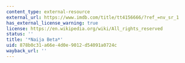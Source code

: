 ```yaml
---
content_type: external-resource
external_url: https://www.imdb.com/title/tt4156666/?ref_=nv_sr_1
has_external_license_warning: true
license: https://en.wikipedia.org/wiki/All_rights_reserved
status: ''
title: '*Naija Beta*'
uid: 878b0c31-a66e-4d0e-9012-d54091a0724c
wayback_url: ''
---
```

